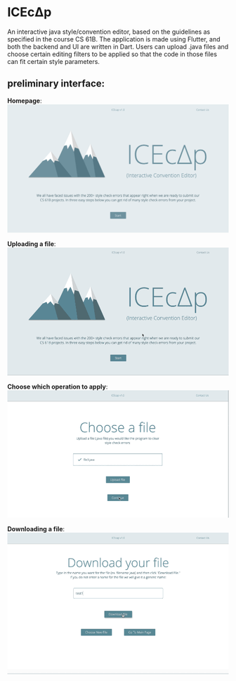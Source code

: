 # ICEcΔp
 An interactive java style/convention editor, based on the guidelines as specified in the course CS 61B.
 The application is made using Flutter, and both the backend and UI are written in Dart. 
 Users can upload .java files and choose certain editing filters to be applied so that the code in those files can fit certain style parameters. 
 
 ## preliminary interface:
 
 **Homepage**: 
 ![](assets/homepage.png)
 
 **Uploading a file**: 
 ![](assets/choose_file.gif)
 
 **Choose which operation to apply**: 
 ![](assets/actions.gif)
 
 **Downloading a file**: 
 ![](assets/download.gif)
